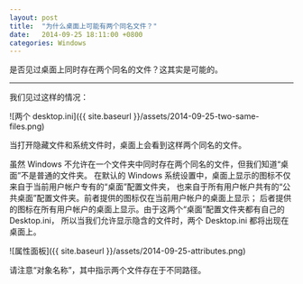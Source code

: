 ```yaml
---
layout: post
title:  "为什么桌面上可能有两个同名文件？"
date:   2014-09-25 18:11:00 +0800
categories: Windows
---
```


是否见过桌面上同时存在两个同名的文件？这其实是可能的。

---

我们见过这样的情况：

![两个 desktop.ini]({{ site.baseurl }}/assets/2014-09-25-two-same-files.png)

当打开隐藏文件和系统文件时，桌面上会看到这样两个同名的文件。

虽然 Windows 不允许在一个文件夹中同时存在两个同名的文件，但我们知道“桌面”不是普通的文件夹。
在默认的 Windows 系统设置中，桌面上显示的图标不仅来自于当前用户帐户专有的“桌面”配置文件夹，
也来自于所有用户帐户共有的“公共桌面”配置文件夹。前者提供的图标仅在当前用户帐户的桌面上显示；
后者提供的图标在所有用户帐户的桌面上显示。由于这两个“桌面”配置文件夹都有自己的 Desktop.ini，
所以当我们允许显示隐含的文件时，两个 Desktop.ini 都将出现在桌面上。

![属性面板]({{ site.baseurl }}/assets/2014-09-25-attributes.png)

请注意“对象名称”，其中指示两个文件存在于不同路径。
